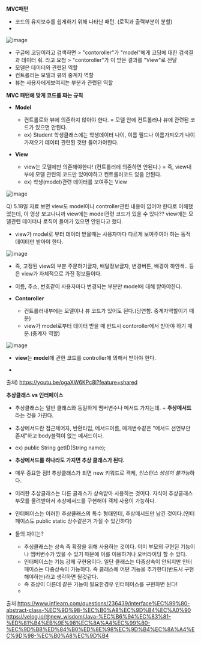 **MVC패턴**

- 코드의 유지보수를 쉽게하기 위해 나타난 패턴. (로직과 출력부분이 분할)
- 
![image](https://github.com/ws1811/cs-study/assets/117894789/05bdae59-0f85-4eea-b845-526f5e940e36)

- 구글에 코딩이라고 검색하면 > "contoroller"가 "model"에게 코딩에 대한 검색결과 데이터 줘. 라고 요청 > "contoroller"가 이 받은 결과를 
"View"로 전달
- 모델은 데이터와 관련된 역할
- 컨트롤러는 모델과 뷰의 중계자 역할
- 뷰는 사용자에게보여지는 부분과 관련된 역할

**MVC 패턴에 맞게 코드를 짜는 규칙**
- **Model**
  - 컨트롤로와 뷰에 의존하지 않아야 한다. = 모델 안에 컨트롤러나 뷰에 관련된 코드가 있으면 안된다.
  - ex) Student 학생클래스에는 학생데이터 나이, 이름 필드나 이름가져오기 나이가져오기 데이터 관련된 것만 들어가야한다.

- **View**
  - view는 모델에만 의존해야한다! (컨트롤러에 의존하면 안된다.) = 즉, view내부에 모델 관련의 코드만 있어야하고 컨트롤러코드 있음 안된다.
  - ex) 학생(model)관련 데이터를 보여주는 View

![image](https://github.com/ws1811/cs-study/assets/117894789/a086aba1-d96d-4b21-beca-d6d5e46bf0ac)

  Q) 5.18일 자료 보면 view도 model이나 controller관련 내용이 없어야 한다로 이해했었는데, 이 영상 보고나니까 view에는 model관련 코드가 있을 수 있다?? view에는 모델관련 데이터나 로직이 들어가 있으면 안된다고 했다.

  
  - view가 model로 부터 데이터 받을때는 사용자마다 다르게 보여주여야 하는 동적데이터만 받아야 한다.

![image](https://github.com/ws1811/cs-study/assets/117894789/1fb5d51c-6ab5-4ae2-a3b6-d111379c300f)

  - 즉, 고정된 view의 부분 주문하기글자, 배달정보글자, 변경버튼, 배경이 하얀색.. 등은 view가 자체적으로 가진 정보들이다.
  - 이름, 주소, 번호같이 사용자마다 변경되는 부분만 model에 대해 받아야한다.

- **Contoroller**
  - 컨트롤러내부에는 모델이나 뷰 코드가 있어도 된다.(당연함. 중계자역할이기 때문)
  - view가 model로부터 데이터 받을 때 반드시 contoroller에서 받아야 하기 때문.(중계자 역할)

 ![image](https://github.com/ws1811/cs-study/assets/117894789/1975844d-0a64-4ad9-85db-3312701208da)


 
   - **view**는 **model**에 관한 코드를 controller에 의해서 받아야 한다.

   - 
출처) https://youtu.be/ogaXW6KPc8I?feature=shared


**추상클래스 vs 인터페이스**
- 추상클래스는 일반 클래스와 동일하게 멤버변수나 메서드 가지는데. + **추상메서드**라는 것을 가진다.
- 추상메서드란 접근제어자, 반환타입, 메서드이름, 매개변수같은 "메서드 선언부만 존재"하고 body블럭이 없는 메서드이다.
- ex) public String getID(String name);
- **추상메서드를 하나라도 가지면 추상 클래스가 된다.**
- 매우 중요한 점!! 추상클래스가 되면 new 키워드로 객케, *인스턴스 생성이 불가능*하다.
- 이러한 추상클래스는 다른 클래스가 상속받아 사용하는 것이다. 자식이 추상클래스 부모를 물려받아서 추상메서드를 구현해야 객체 사용이 가능하다.

- 인터페이스는 이러한 추상클래스의 특수 형태인데, 추상메서드만 남긴 것이다.(인터페이스도 public static 상수같은거 가질 수 있긴하다)
- 둘의 차이는?
  - 추싱클래스는 상속 즉 확장을 위해 사용하는 것이다. 이미 부모의 구현된 기능이나 멤버변수가 있을 수 있기 때문에 이를 이용하거나 오버라이딩 할 수 있다.
  - 인터페이스는 기능 강제 구현용이다. 일단 클래스는 다중상속이 안되지만 인터페이스는 다중상속이 가능하다. 즉 클래스에 어떤 기능을 추가한다(반드시 구현해야하는)라고 생각하면 될것같다.
  - 즉 조상이 다른데 같은 기능이 필요한경우 인터페이스를 구현하면 된다!
  - 


출처 
https://www.inflearn.com/questions/236439/interface%EC%99%80-abstract-class-%EC%9D%98-%EC%B0%A8%EC%9D%B4%EC%A0%90
https://velog.io/@new_wisdom/Java-%EC%B6%94%EC%83%81-%ED%81%B4%EB%9E%98%EC%8A%A4%EC%99%80-%EC%9D%B8%ED%84%B0%ED%8E%98%EC%9D%B4%EC%8A%A4%EC%9D%98-%EC%B0%A8%EC%9D%B4



